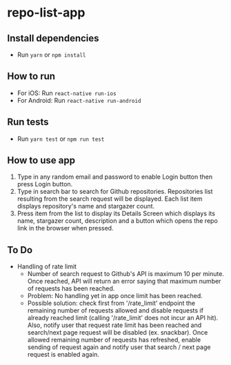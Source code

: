 # repo-list-app

## Install dependencies
- Run `yarn` or `npm install`

## How to run
- For iOS: Run `react-native run-ios `
- For Android: Run `react-native run-android`

## Run tests
- Run `yarn test` or `npm run test`

## How to use app
1. Type in any random email and password to enable Login button then press Login button.
2. Type in search bar to search for Github repositories. Repositories list resulting from the search request will be displayed. Each list item displays repository's name and stargazer count.
3. Press item from the list to display its Details Screen which displays its name, stargazer count, description and a button which opens the repo link in the browser when pressed.

## To Do
- Handling of rate limit
  - Number of search request to Github's API is maximum 10 per minute. Once reached, API will return an error saying that maximum number of requests has been reached.
  - Problem: No handling yet in app once limit has been reached.
  - Possible solution: check first from '/rate_limit' endpoint the remaining number of requests allowed and disable requests if already reached limit (calling '/rate_limit' does not incur an API hit). Also, notify user that request rate limit has been reached and search/next page request will be disabled (ex. snackbar). Once allowed remaining number of requests has refreshed, enable sending of request again and notify user that search / next page request is enabled again.

